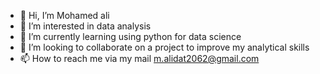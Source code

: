 - 👋 Hi, I’m Mohamed ali
- 👀 I’m interested in data analysis
- 🌱 I’m currently learning using python for data science
- 💞️ I’m looking to collaborate on a project to improve my analytical skills
- 📫 How to reach me via my mail m.alidat2062@gmail.com

<!---
Moh77353749/Moh77353749 is a ✨ special ✨ repository because its `README.md` (this file) appears on your GitHub profile.
You can click the Preview link to take a look at your changes.
--->
